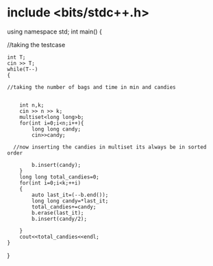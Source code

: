 # include <bits/stdc++.h>
using namespace std;
int main() {

//taking the testcase


	int T;
	cin >> T;    
    while(T--)
	{
    
    //taking the number of bags and time in min and candies
    
    
		int n,k;
		cin >> n >> k;
		multiset<long long>b;
		for(int i=0;i<n;i++){
			long long candy;
			cin>>candy;
      
      //now inserting the candies in multiset its always be in sorted order
       
			b.insert(candy); 
		}
		long long total_candies=0;
		for(int i=0;i<k;++i)
		{
			auto last_it=(--b.end());
			long long candy=*last_it;
			total_candies+=candy;
			b.erase(last_it);
			b.insert(candy/2);

		}
		cout<<total_candies<<endl;
	}
}
